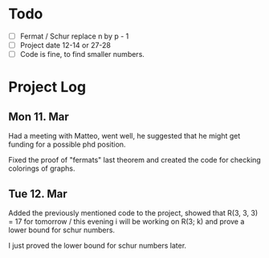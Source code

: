 # Todo
 - [ ] Fermat / Schur replace n by p - 1
 - [ ] Project date 12-14 or 27-28
 - [ ] Code is fine, to find smaller numbers.

# Project Log

## Mon 11. Mar
Had a meeting with Matteo, went well, he suggested that he might get funding for a possible phd position.

Fixed the proof of "fermats" last theorem and created the code for checking colorings of graphs.

## Tue 12. Mar
Added the previously mentioned code to the project, showed that R(3, 3, 3) = 17 for tomorrow / this evening i will be working on R(3; k) and prove a lower bound for schur numbers.

I just proved the lower bound for schur numbers later.
